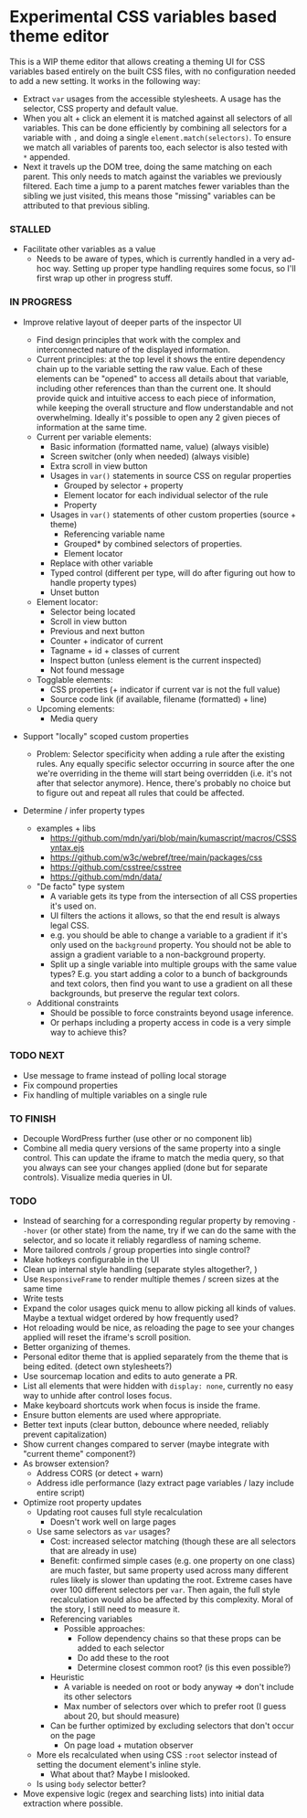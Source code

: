# Experimental CSS variables based theme editor

This is a WIP theme editor that allows creating a theming UI for CSS variables based entirely on the built CSS files,
with no configuration needed to add a new setting. It works in the following way:

- Extract `var` usages from the accessible stylesheets. A usage has the selector, CSS property and default value.
- When you alt + click an element it is matched against all selectors of all variables. This can be done efficiently by
  combining all selectors for a variable with `,` and doing a single `element.match(selectors)`. To ensure we match all
  variables of parents too, each selector is also tested with ` *` appended.
- Next it travels up the DOM tree, doing the same matching on each parent. This only needs to match against the
  variables we previously filtered. Each time a jump to a parent matches fewer variables than the sibling we just
  visited, this means those "missing" variables can be attributed to that previous sibling.

### STALLED
- Facilitate other variables as a value
  - Needs to be aware of types, which is currently handled in a very ad-hoc way. Setting up proper type handling
    requires some focus, so I'll first wrap up other in progress stuff.

### IN PROGRESS
- Improve relative layout of deeper parts of the inspector UI
  - Find design principles that work with the complex and interconnected nature of the displayed information.
  - Current principles: at the top level it shows the entire dependency chain up to the variable setting the raw value.
    Each of these elements can be "opened" to access all details about that variable, including other references than 
    than the current one. It should provide quick and intuitive access to each piece of information, while keeping the 
    overall structure and flow understandable and not overwhelming. Ideally it's possible to open any 2 given pieces 
    of information at the same time.
  - Current per variable elements:
    - Basic information (formatted name, value) (always visible)
    - Screen switcher (only when needed) (always visible)
    - Extra scroll in view button
    - Usages in `var()` statements in source CSS on regular properties
      - Grouped by selector + property
      - Element locator for each individual selector of the rule
      - Property
    - Usages in `var()` statements of other custom properties (source + theme)
      - Referencing variable name
      - Grouped* by combined selectors of properties.
      - Element locator
    - Replace with other variable
    - Typed control (different per type, will do after figuring out how to handle property types)
    - Unset button
  - Element locator:
    - Selector being located
    - Scroll in view button
    - Previous and next button
    - Counter + indicator of current
    - Tagname + id + classes of current
    - Inspect button (unless element is the current inspected)
    - Not found message
  - Togglable elements:
    - CSS properties (+ indicator if current var is not the full value)
    - Source code link (if available, filename (formatted) + line)
  - Upcoming elements:
    - Media query

- Support "locally" scoped custom properties
  - Problem: Selector specificity when adding a rule after the existing rules. Any equally specific selector  occurring
    in source after the one we're overriding in the theme will start being overridden (i.e. it's not after that selector
    anymore). Hence, there's probably no choice but to figure out and repeat all rules that could be affected.

- Determine / infer property types
  - examples + libs
    - https://github.com/mdn/yari/blob/main/kumascript/macros/CSSSyntax.ejs
    - https://github.com/w3c/webref/tree/main/packages/css
    - https://github.com/csstree/csstree
    - https://github.com/mdn/data/
  - "De facto" type system
    - A variable gets its type from the intersection of all CSS properties it's used on.
    - UI filters the actions it allows, so that the end result is always legal CSS.
    - e.g. you should be able to change a variable to a gradient if it's only used on the `background` property.
      You should not be able to assign a gradient variable to a non-background property.
    - Split up a single variable into multiple groups with the same value types? E.g. you start adding a color to a 
      bunch of backgrounds and text colors, then find you want to use a gradient on all these backgrounds, but preserve
      the regular text colors.
  - Additional constraints
    - Should be possible to force constraints beyond usage inference.
    - Or perhaps including a property access in code is a very simple way to achieve this?

### TODO NEXT
- Use message to frame instead of polling local storage
- Fix compound properties
- Fix handling of multiple variables on a single rule

### TO FINISH
- Decouple WordPress further (use other or no component lib)
- Combine all media query versions of the same property into a single control. This can update the iframe to match the
  media query, so that you always can see your changes applied (done but for separate controls). Visualize media queries
  in UI.

### TODO
- Instead of searching for a corresponding regular property by removing `--hover` (or other state) from the name, try if
  we can do the same with the selector, and so locate it reliably regardless of naming scheme.
- More tailored controls / group properties into single control?
- Make hotkeys configurable in the UI
- Clean up internal style handling (separate styles altogether?, )
- Use `ResponsiveFrame` to render multiple themes / screen sizes at the same time
- Write tests
- Expand the color usages quick menu to allow picking all kinds of values. Maybe a textual widget ordered by how
  frequently used?
- Hot reloading would be nice, as reloading the page to see your changes applied will reset the iframe's scroll
  position.
- Better organizing of themes.
- Personal editor theme that is applied separately from the theme that is being edited. (detect own stylesheets?)
- Use sourcemap location and edits to auto generate a PR.
- List all elements that were hidden with `display: none`, currently no easy way to unhide after control loses focus.
- Make keyboard shortcuts work when focus is inside the frame.
- Ensure button elements are used where appropriate.
- Better text inputs (clear button, debounce where needed, reliably prevent capitalization)
- Show current changes compared to server (maybe integrate with "current theme" component?)
- As browser extension?
  - Address CORS (or detect + warn)
  - Address idle performance (lazy extract page variables / lazy include entire script)
- Optimize root property updates
  - Updating root causes full style recalculation
    - Doesn't work well on large pages
  - Use same selectors as `var` usages?
    - Cost: increased selector matching (though these are all selectors that are already in use)
    - Benefit: confirmed simple cases (e.g. one property on one class) are much faster, but same
      property used across many different rules likely is slower than updating the root. Extreme
      cases have over 100 different selectors per `var`. Then again, the full style recalculation
      would also be affected by this complexity. Moral of the story, I still need to measure it.
    - Referencing variables
      - Possible approaches:
        - Follow dependency chains so that these props can be added to each selector
        - Do add these to the root
        - Determine closest common root? (is this even possible?)
    - Heuristic
      - A variable is needed on root or body anyway => don't include its other selectors
      - Max number of selectors over which to prefer root (I guess about 20, but should measure)
    - Can be further optimized by excluding selectors that don't occur on the page
      - On page load + mutation observer
  - More els recalculated when using CSS `:root` selector instead of setting the document element's inline style.
    - What about that? Maybe I mislooked.
  - Is using `body` selector better?
- Move expensive logic (regex and searching lists) into initial data extraction where possible.